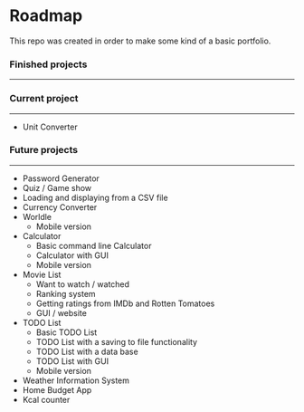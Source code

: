 # Roadmap
This repo was created in order to make some kind of a basic portfolio.

### Finished projects
___

### Current project
___
* Unit Converter

### Future projects
___
* Password Generator
* Quiz / Game show
* Loading and displaying from a CSV file 
* Currency Converter
* Worldle 
    * Mobile version
* Calculator
    * Basic command line Calculator
    * Calculator with GUI
    * Mobile version
* Movie List 
    * Want to watch / watched
    * Ranking system
    * Getting ratings from IMDb and Rotten Tomatoes
    * GUI / website
* TODO List
    * Basic TODO List
    * TODO List with a saving to file functionality
    * TODO List with a data base 
    * TODO List with GUI
    * Mobile version
* Weather Information System
* Home Budget App
* Kcal counter 



